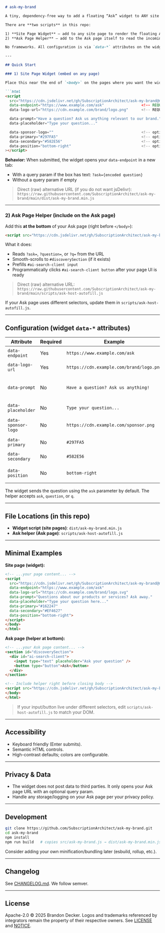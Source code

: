 ````markdown
# ask-my-brand

A tiny, dependency-free way to add a floating “Ask” widget to ANY site page and route questions to your brand’s Ask page.

There are **two scripts** in this repo:

1) **Site Page Widget** – add to any site page to render the floating Ask box and send users to your Ask page.  
2) **Ask Page Helper** – add to the Ask page itself to read the incoming query string, prefill your input, scroll to the right section, and programmatically press your Ask button.

No frameworks. All configuration is via `data-*` attributes on the widget tag.

---

## Quick Start

### 1) Site Page Widget (embed on any page)

Place this near the end of `<body>` on the pages where you want the widget to appear:

```html
<script
  src="https://cdn.jsdelivr.net/gh/SubscriptionArchitect/ask-my-brand@main/dist/ask-my-brand.min.js"
  data-endpoint="https://www.example.com/ask"                 <!-- REQUIRED: your Ask page URL -->
  data-logo-url="https://cdn.example.com/brand/logo.png"      <!-- REQUIRED: your brand logo -->

  data-prompt="Have a question? Ask us anything relevant to our brand."
  data-placeholder="Type your question..."

  data-sponsor-logo=""                                        <!-- optional -->
  data-primary="#297FA5"                                      <!-- optional -->
  data-secondary="#582E56"                                    <!-- optional -->
  data-position="bottom-right"                                <!-- optional: bottom-right | bottom-left -->
></script>
````

**Behavior:** When submitted, the widget opens your `data-endpoint` in a new tab:

* With a query param if the box has text: `?ask={encoded question}`
* Without a query param if empty

> Direct (raw) alternative URL (if you do not want jsDelivr):
> `https://raw.githubusercontent.com/SubscriptionArchitect/ask-my-brand/main/dist/ask-my-brand.min.js`

---

### 2) Ask Page Helper (include on the Ask page)

Add this **at the bottom** of your Ask page (right before `</body>`):

```html
<script src="https://cdn.jsdelivr.net/gh/SubscriptionArchitect/ask-my-brand@main/scripts/ask-host-autofill.js"></script>
```

What it does:

* Reads `?ask=`, `?question=`, or `?q=` from the URL
* Smooth-scrolls to `#discoverySection` (if it exists)
* Prefills `#ai-search-client input`
* Programmatically clicks `#ai-search-client button` after your page UI is ready

> Direct (raw) alternative URL:
> `https://raw.githubusercontent.com/SubscriptionArchitect/ask-my-brand/main/scripts/ask-host-autofill.js`

If your Ask page uses different selectors, update them in `scripts/ask-host-autofill.js`.

---

## Configuration (widget `data-*` attributes)

| Attribute           | Required | Example                                  | Notes                                                                  |
| ------------------- | -------- | ---------------------------------------- | ---------------------------------------------------------------------- |
| `data-endpoint`     | Yes      | `https://www.example.com/ask`            | Absolute URL to your Ask destination page.                             |
| `data-logo-url`     | Yes      | `https://cdn.example.com/brand/logo.png` | Brand logo shown in the widget header.                                 |
| `data-prompt`       | No       | `Have a question? Ask us anything!`      | Short message in the widget body. If omitted, the body text is hidden. |
| `data-placeholder`  | No       | `Type your question...`                  | Input placeholder text.                                                |
| `data-sponsor-logo` | No       | `https://cdn.example.com/sponsor.png`    | Sponsor image in the footer. Leave blank to hide.                      |
| `data-primary`      | No       | `#297FA5`                                | Primary color for border/header/button.                                |
| `data-secondary`    | No       | `#582E56`                                | Secondary color used in body text accents.                             |
| `data-position`     | No       | `bottom-right`                           | `bottom-right` (default) or `bottom-left`.                             |

The widget sends the question using the `ask` parameter by default. The helper accepts `ask`, `question`, or `q`.

---

## File Locations (in this repo)

* **Widget script (site pages)**: `dist/ask-my-brand.min.js`
* **Ask helper (Ask page)**: `scripts/ask-host-autofill.js`

---

## Minimal Examples

**Site page (widget):**

```html
<!-- ...your page content... -->
<script
  src="https://cdn.jsdelivr.net/gh/SubscriptionArchitect/ask-my-brand@main/dist/ask-my-brand.min.js"
  data-endpoint="https://www.example.com/ask"
  data-logo-url="https://cdn.example.com/brand/logo.svg"
  data-prompt="Questions about our products or services? Ask away."
  data-placeholder="Type your question here..."
  data-primary="#162247"
  data-secondary="#EF4627"
  data-position="bottom-right">
</script>
</body>
</html>
```

**Ask page (helper at bottom):**

```html
<!-- ...your Ask page content... -->
<section id="discoverySection">
  <div id="ai-search-client">
    <input type="text" placeholder="Ask your question" />
    <button type="button">Ask</button>
  </div>
</section>

<!-- Include helper right before closing body -->
<script src="https://cdn.jsdelivr.net/gh/SubscriptionArchitect/ask-my-brand@main/scripts/ask-host-autofill.js"></script>
</body>
</html>
```

> If your input/button live under different selectors, edit `scripts/ask-host-autofill.js` to match your DOM.

---

## Accessibility

* Keyboard friendly (Enter submits).
* Semantic HTML controls.
* High-contrast defaults; colors are configurable.

---

## Privacy & Data

* The widget does not post data to third parties. It only opens your Ask page URL with an optional query param.
* Handle any storage/logging on your Ask page per your privacy policy.

---

## Development

```bash
git clone https://github.com/SubscriptionArchitect/ask-my-brand.git
cd ask-my-brand
npm install
npm run build   # copies src/ask-my-brand.js → dist/ask-my-brand.min.js for v1
```

Consider adding your own minification/bundling later (esbuild, rollup, etc.).

---

## Changelog

See [CHANGELOG.md](./CHANGELOG.md). We follow semver.

---

## License

Apache-2.0 © 2025 Brandon Decker.
Logos and trademarks referenced by integrators remain the property of their respective owners. See [LICENSE](./LICENSE) and [NOTICE](./NOTICE).

```
```
